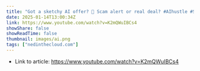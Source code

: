 ```yaml
---
title: "Got a sketchy AI offer? 🤔 Scam alert or real deal? #AIhustle #ScamAlert 🚨"
date: 2025-01-14T13:00:34Z
link: https://www.youtube.com/watch?v=K2mQWuIBCs4
showShare: false
showReadTime: false
thumbnail: images/ai.png
tags: ["nedinthecloud.com"]
---
```



- Link to article: https://www.youtube.com/watch?v=K2mQWuIBCs4